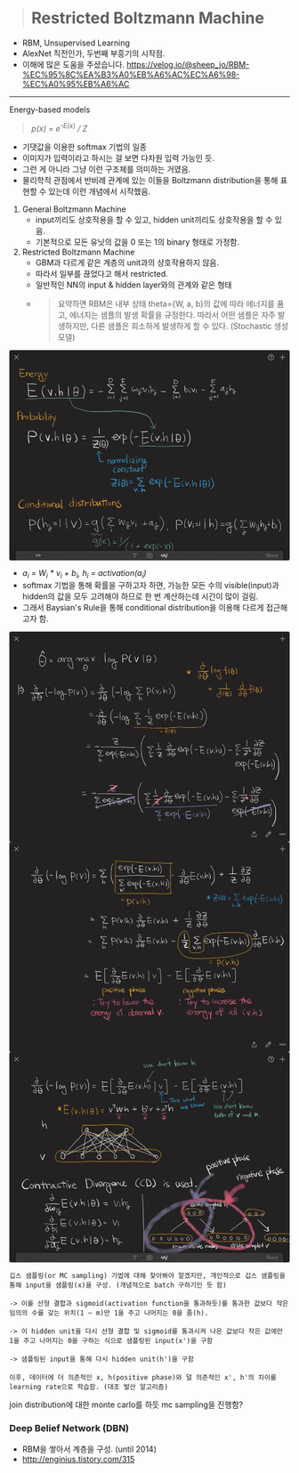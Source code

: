 > # Restricted Boltzmann Machine

- RBM, Unsupervised Learning
- AlexNet 직전인가, 두번째 부흥기의 시작점.
- 이해에 많은 도움을 주셨습니다. <https://velog.io/@sheep_jo/RBM-%EC%95%8C%EA%B3%A0%EB%A6%AC%EC%A6%98-%EC%A0%95%EB%A6%AC>

---

Energy-based models

> <i>p(x) = e<sup>-E(x)</sup> / Z</i>

- 기댓값을 이용한 softmax 기법의 일종
- 이미지가 입력이라고 하시는 걸 보면 다차원 입력 가능인 듯.
- 그런 게 아니라 그냥 이런 구조체를 의미하는 거였음.
- 물리학적 관점에서 반비례 관계에 있는 이들을 Boltzmann distribution을 통해 표현할 수 있는데 이런 개념에서 시작했음.

1. General Boltzmann Machine
   - input끼리도 상호작용을 할 수 있고, hidden unit끼리도 상호작용을 할 수 있음.
   - 기본적으로 모든 유닛의 값을 0 또는 1의 binary 형태로 가정함.
2. Restricted Boltzmann Machine
   - GBM과 다르게 같은 계층의 unit과의 상호작용하지 않음.
   - 따라서 일부를 끊었다고 해서 restricted.
   - 일반적인 NN의 input & hidden layer와의 관계와 같은 형태
   - > 요약하면 RBM은 내부 상태 theta={W, a, b}의 값에 따라 에너지를 품고, 에너지는 샘플의 발생 확률을 규정한다. 따라서 어떤 샘플은 자주 발생하지만, 다른 샘플은 희소하게 발생하게 할 수 있다. (Stochastic 생성 모델)

<img src="images/RBM_element.JPG" style="display: block; margin: auto;" />

- <i>a<sub>i</sub> = W<sub>i</sub> * v<sub>i</sub> + b<sub>i</sub>, h<sub>i</sub> = activation(a<sub>i</sub>)</i>
- softmax 기법을 통해 확률을 구하고자 하면, 가능한 모든 수의 visible(input)과 hidden의 값을 모두 고려해야 하므로 한 번 계산하는데 시간이 많이 걸림.
- 그래서 Baysian's Rule을 통해 conditional distribution을 이용해 다르게 접근해고자 함.

<img src="images/RBM_element2.JPG" style="display: block; margin: auto;" />
<img src="images/RBM_element3.JPG" style="display: block; margin: auto;" />
<img src="images/RBM_element4.JPG" style="display: block; margin: auto;" />

```
깁스 샘플링(or MC sampling) 기법에 대해 찾아봐야 알겠지만, 개인적으로 깁스 샘플링을 통해 input을 샘플링(x)을 구성. (개념적으로 batch 구하기인 듯 함)

-> 이를 선형 결합과 sigmoid(activation function을 통과하듯)를 통과한 값보다 작은 임의의 수를 갖는 위치(1 ~ m)만 1을 주고 나머지는 0을 줌(h).

-> 이 hidden unit을 다시 선형 결합 및 sigmoid를 통과시켜 나온 값보다 작은 값에만 1을 주고 나머지는 0을 구하는 식으로 샘플링된 input(x')을 구함

-> 샘플링된 input을 통해 다시 hidden unit(h')을 구함

이후, 데이터에 더 의존적인 x, h(positive phase)와 덜 의존적인 x', h'의 차이를 learning rate으로 학습함. (대조 발산 알고리즘)
```

join distribution에 대한 monte carlo를 하듯 mc sampling을 진행함?

### Deep Belief Network (DBN)

- RBM을 쌓아서 계층을 구성. (until 2014)
- http://enginius.tistory.com/315
